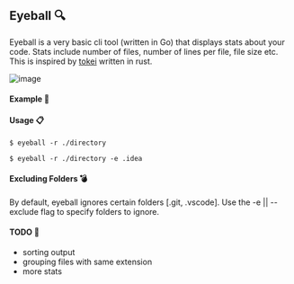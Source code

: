 ## Eyeball :mag:

Eyeball is a very basic cli tool (written in Go) that displays stats about your code. Stats include number of files, number of lines per file, file size etc. This is inspired by [tokei](https://github.com/XAMPPRocky/tokei) written in rust.

![image](https://www.nicepng.com/png/detail/87-872184_kommentit-eye-and-magnifying-glass.png)

#### Example :art:

#### Usage :clipboard:
`$ eyeball -r ./directory`

`$ eyeball -r ./directory -e .idea`

#### Excluding Folders :bomb:
By default, eyeball ignores certain folders [.git, .vscode]. Use the -e || --exclude flag to specify folders to ignore.

#### TODO :construction:
* sorting output
* grouping files with same extension
* more stats
